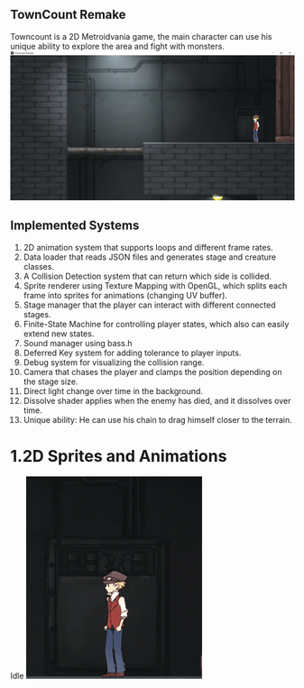 
## TownCount Remake
Towncount is a 2D Metroidvania game, the main character can use his unique ability to explore the area and fight with monsters.
![](figure/init.jpg)

## Implemented Systems
1. 2D animation system that supports loops and different frame rates.
2. Data loader that reads JSON files and generates stage and creature classes.
3. A Collision Detection system that can return which side is collided.
4. Sprite renderer using Texture Mapping with OpenGL, which splits each frame into sprites for animations (changing UV buffer).
5. Stage manager that the player can interact with different connected stages.
6. Finite-State Machine for controlling player states, which also can easily extend new states.
7. Sound manager using bass.h
8. Deferred Key system for adding tolerance to player inputs.
9. Debug system for visualizing the collision range.
10. Camera that chases the player and clamps the position depending on the stage size. 
11. Direct light change over time in the background.
12. Dissolve shader applies when the enemy has died, and it dissolves over time.
13. Unique ability: He can use his chain to drag himself closer to the terrain.

# 1.2D Sprites and Animations
Idle
![](figure/idle.gif)
